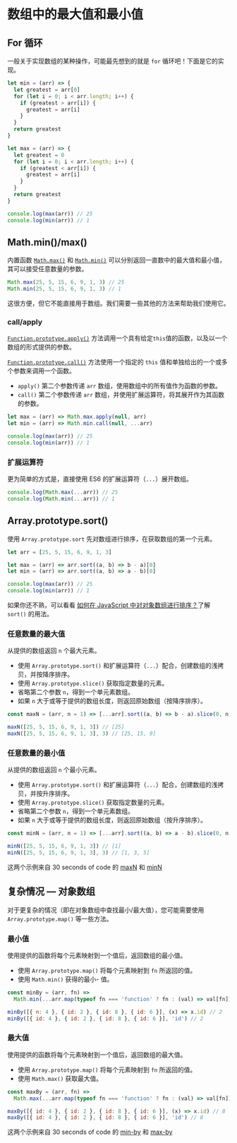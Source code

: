 # 数组中的最大值和最小值

## For 循环

一般关于实现数组的某种操作，可能最先想到的就是 `for` 循环吧！下面是它的实现。

```js
let min = (arr) => {
  let greatest = arr[0]
  for (let i = 0; i < arr.length; i++) {
    if (greatest > arr[i]) {
      greatest = arr[i]
    }
  }
  return greatest
}

let max = (arr) => {
  let greatest = 0
  for (let i = 0; i < arr.length; i++) {
    if (greatest < arr[i]) {
      greatest = arr[i]
    }
  }
  return greatest
}

console.log(max(arr)) // 25
console.log(min(arr)) // 1
```

## Math.min()/max()

内置函数 [`Math.max()`](https://developer.mozilla.org/zh-CN/docs/Web/JavaScript/Reference/Global_Objects/Math/max) 和 [`Math.min()`](https://developer.mozilla.org/zh-CN/docs/Web/JavaScript/Reference/Global_Objects/Math/min) 可以分别返回一直数中的最大值和最小值，其可以接受任意数量的参数。

```js
Math.max(25, 5, 15, 6, 9, 1, 3) // 25
Math.min(25, 5, 15, 6, 9, 1, 3) // 1
```

这很方便，但它不能直接用于数组。我们需要一些其他的方法来帮助我们使用它。

### call/apply

[`Function.prototype.apply()`](https://developer.mozilla.org/zh-CN/docs/Web/JavaScript/Reference/Global_Objects/Function/apply) 方法调用一个具有给定`this`值的函数，以及以一个数组的形式提供的参数。

[`Function.prototype.call()`](https://developer.mozilla.org/zh-CN/docs/Web/JavaScript/Reference/Global_Objects/Function/call) 方法使用一个指定的 `this` 值和单独给出的一个或多个参数来调用一个函数。

- `apply()` 第二个参数传递 `arr` 数组，使用数组中的所有值作为函数的参数。
- `call()` 第二个参数传递 `arr` 数组，并使用扩展运算符，将其展开作为其函数的参数。

```js
let max = (arr) => Math.max.apply(null, arr)
let min = (arr) => Math.min.call(null, ...arr)

console.log(max(arr)) // 25
console.log(min(arr)) // 1
```

### 扩展运算符

更为简单的方式是，直接使用 ES6 的扩展运算符（`...`）展开数组。

```js
console.log(Math.max(...arr)) // 25
console.log(Math.min(...arr)) // 1
```

## Array.prototype.sort()

使用 `Array.prototype.sort` 先对数组进行排序，在获取数组的第一个元素。

```js
let arr = [25, 5, 15, 6, 9, 1, 3]

let max = (arr) => arr.sort((a, b) => b - a)[0]
let min = (arr) => arr.sort((a, b) => a - b)[0]

console.log(max(arr)) // 25
console.log(min(arr)) // 1
```

如果你还不熟，可以看看 [如何在 JavaScript 中对对象数组进行排序？](https://github.com/lio-zero/blog/blob/master/JavaScript/%E5%A6%82%E4%BD%95%E5%9C%A8%20JavaScript%20%E4%B8%AD%E5%AF%B9%E5%AF%B9%E8%B1%A1%E6%95%B0%E7%BB%84%E8%BF%9B%E8%A1%8C%E6%8E%92%E5%BA%8F%EF%BC%9F.md)了解 `sort()` 的用法。

### 任意数量的最大值

从提供的数组返回 `n` 个最大元素。

- 使用 `Array.prototype.sort()` 和扩展运算符（`...`）配合，创建数组的浅拷贝，并按降序排序。
- 使用 `Array.prototype.slice()` 获取指定数量的元素。
- 省略第二个参数 `n`，得到一个单元素数组。
- 如果 `n` 大于或等于提供的数组长度，则返回原始数组（按降序排序）。

```js
const maxN = (arr, n = 1) => [...arr].sort((a, b) => b - a).slice(0, n)

maxN([25, 5, 15, 6, 9, 1, 3]) // [25]
maxN([25, 5, 15, 6, 9, 1, 3], 3) // [25, 15, 9]
```

### 任意数量的最小值

从提供的数组返回 `n` 个最小元素。

- 使用 `Array.prototype.sort()` 和扩展运算符（`...`）配合，创建数组的浅拷贝，并按升序排序。
- 使用 `Array.prototype.slice()` 获取指定数量的元素。
- 省略第二个参数 `n`，得到一个单元素数组。
- 如果 `n` 大于或等于提供的数组长度，则返回原始数组（按升序排序）。

```js
const minN = (arr, n = 1) => [...arr].sort((a, b) => a - b).slice(0, n)

minN([25, 5, 15, 6, 9, 1, 3]) // [1]
minN([25, 5, 15, 6, 9, 1, 3], 3) // [1, 3, 5]
```

这两个示例来自 30 seconds of code 的 [maxN](https://www.30secondsofcode.org/js/s/max-n) 和 [minN](https://www.30secondsofcode.org/js/s/min-n)

## 复杂情况 — 对象数组

对于更复杂的情况（即在对象数组中查找最小/最大值），您可能需要使用 `Array.prototype.map()` 等一些方法。

### 最小值

使用提供的函数将每个元素映射到一个值后，返回数组的最小值。

- 使用 `Array.prototype.map()` 将每个元素映射到 `fn` 所返回的值。
- 使用 `Math.min()` 获得的最小- 值。

```js
const minBy = (arr, fn) =>
  Math.min(...arr.map(typeof fn === 'function' ? fn : (val) => val[fn]))

minBy([{ n: 4 }, { id: 2 }, { id: 8 }, { id: 6 }], (x) => x.id) // 2
minBy([{ id: 4 }, { id: 2 }, { id: 8 }, { id: 6 }], 'id') // 2
```

### 最大值

使用提供的函数将每个元素映射到一个值后，返回数组的最大值。

- 使用 `Array.prototype.map()` 将每个元素映射到 `fn` 所返回的值。
- 使用 `Math.max()` 获取最大值。

```js
const maxBy = (arr, fn) =>
  Math.max(...arr.map(typeof fn === 'function' ? fn : (val) => val[fn]))

maxBy([{ id: 4 }, { id: 2 }, { id: 8 }, { id: 6 }], (x) => x.id) // 8
maxBy([{ id: 4 }, { id: 2 }, { id: 8 }, { id: 6 }], 'id') // 8
```

这两个示例来自 30 seconds of code 的 [min-by](https://www.30secondsofcode.org/js/s/min-by) 和 [max-by](https://www.30secondsofcode.org/js/s/max-by)
